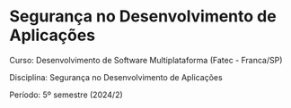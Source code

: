 # Segurança no Desenvolvimento de Aplicações

Curso: Desenvolvimento de Software Multiplataforma (Fatec - Franca/SP)

Disciplina: Segurança no Desenvolvimento de Aplicações

Período: 5º semestre (2024/2)
